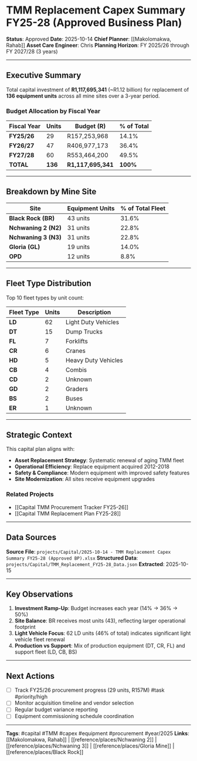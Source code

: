 # TMM Replacement Capex Summary FY25-28 (Approved Business Plan)

**Status**: Approved
**Date**: 2025-10-14
**Chief Planner**: [[Makolomakwa, Rahab]]
**Asset Care Engineer**: Chris
**Planning Horizon**: FY 2025/26 through FY 2027/28 (3 years)

---

## Executive Summary

Total capital investment of **R1,117,695,341** (~R1.12 billion) for replacement of **136 equipment units** across all mine sites over a 3-year period.

### Budget Allocation by Fiscal Year

| Fiscal Year | Units | Budget (R) | % of Total |
|-------------|-------|------------|------------|
| **FY25/26** | 29 | R157,253,968 | 14.1% |
| **FY26/27** | 47 | R406,977,173 | 36.4% |
| **FY27/28** | 60 | R553,464,200 | 49.5% |
| **TOTAL** | **136** | **R1,117,695,341** | **100%** |

---

## Breakdown by Mine Site

| Site | Equipment Units | % of Total Fleet |
|------|----------------|------------------|
| **Black Rock (BR)** | 43 units | 31.6% |
| **Nchwaning 2 (N2)** | 31 units | 22.8% |
| **Nchwaning 3 (N3)** | 31 units | 22.8% |
| **Gloria (GL)** | 19 units | 14.0% |
| **OPD** | 12 units | 8.8% |

---

## Fleet Type Distribution

Top 10 fleet types by unit count:

| Fleet Type | Units | Description |
|------------|-------|-------------|
| **LD** | 62 | Light Duty Vehicles |
| **DT** | 15 | Dump Trucks |
| **FL** | 7 | Forklifts |
| **CR** | 6 | Cranes |
| **HD** | 5 | Heavy Duty Vehicles |
| **CB** | 4 | Combis |
| **CD** | 2 | Unknown |
| **GD** | 2 | Graders |
| **BS** | 2 | Buses |
| **ER** | 1 | Unknown |

---

## Strategic Context

This capital plan aligns with:
- **Asset Replacement Strategy**: Systematic renewal of aging TMM fleet
- **Operational Efficiency**: Replace equipment acquired 2012-2018
- **Safety & Compliance**: Modern equipment with improved safety features
- **Site Modernization**: All sites receive equipment upgrades

### Related Projects
- [[Capital TMM Procurement Tracker FY25-26]]
- [[Capital TMM Replacement Plan FY25-28]]

---

## Data Sources

**Source File**: `projects/Capital/2025-10-14 - TMM Replacement Capex Summary FY25-28 (Approved BP).xlsx`
**Structured Data**: `projects/Capital/TMM_Replacement_FY25-28_Data.json`
**Extracted**: 2025-10-15

---

## Key Observations

1. **Investment Ramp-Up**: Budget increases each year (14% → 36% → 50%)
2. **Site Balance**: BR receives most units (43), reflecting larger operational footprint
3. **Light Vehicle Focus**: 62 LD units (46% of total) indicates significant light vehicle fleet renewal
4. **Production vs Support**: Mix of production equipment (DT, CR, FL) and support fleet (LD, CB, BS)

---

## Next Actions

- [ ] Track FY25/26 procurement progress (29 units, R157M) #task #priority/high
- [ ] Monitor acquisition timeline and vendor selection
- [ ] Regular budget variance reporting
- [ ] Equipment commissioning schedule coordination

---

**Tags**: #capital #TMM #capex #equipment #procurement #year/2025
**Links**: [[Makolomakwa, Rahab]] | [[reference/places/Nchwaning 2]] | [[reference/places/Nchwaning 3]] | [[reference/places/Gloria Mine]] | [[reference/places/Black Rock]]
